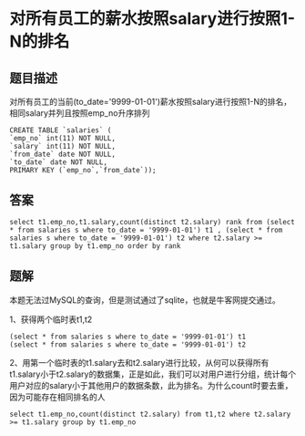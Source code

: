 # 对所有员工的薪水按照salary进行按照1-N的排名

## 题目描述

对所有员工的当前(to_date='9999-01-01')薪水按照salary进行按照1-N的排名，相同salary并列且按照emp_no升序排列

```mysql
CREATE TABLE `salaries` (
`emp_no` int(11) NOT NULL,
`salary` int(11) NOT NULL,
`from_date` date NOT NULL,
`to_date` date NOT NULL,
PRIMARY KEY (`emp_no`,`from_date`));
```

## 答案

```mysql
select t1.emp_no,t1.salary,count(distinct t2.salary) rank from (select * from salaries s where to_date = '9999-01-01') t1 , (select * from salaries s where to_date = '9999-01-01') t2 where t2.salary >= t1.salary group by t1.emp_no order by rank
```

## 题解

本题无法过MySQL的查询，但是测试通过了sqlite，也就是牛客网提交通过。

1、获得两个临时表t1,t2

```mysql
(select * from salaries s where to_date = '9999-01-01') t1
(select * from salaries s where to_date = '9999-01-01') t2
```

2、用第一个临时表的t1.salary去和t2.salary进行比较，从何可以获得所有t1.salary小于t2.salary的数据集，正是如此，我们可以对用户进行分组，统计每个用户对应的salary小于其他用户的数据条数，此为排名。为什么count时要去重，因为可能存在相同排名的人

```mysql
select t1.emp_no,count(distinct t2.salary) from t1,t2 where t2.salary >= t1.salary group by t1.emp_no
```

